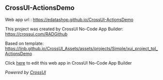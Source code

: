 ## CrossUI-ActionsDemo
Web app url : https://edatashop.github.io/CrossUI-ActionsDemo

This project was created by CrossUI No-Code App Builder: https://crossui.com/RADGithub

Based on template: https://linb.github.io/CrossUI_Assets/assets/projects/Simple/xui_project_tpl_ActionsDemo

Click [here](https://crossui.com/RADGithub/#!from=github&owner=edatashop&repo=CrossUI-ActionsDemo) to edit this web app in CrossUI No-Code App Builder

<i>Powered by [CrossUI](https://crossui.com)</i>
